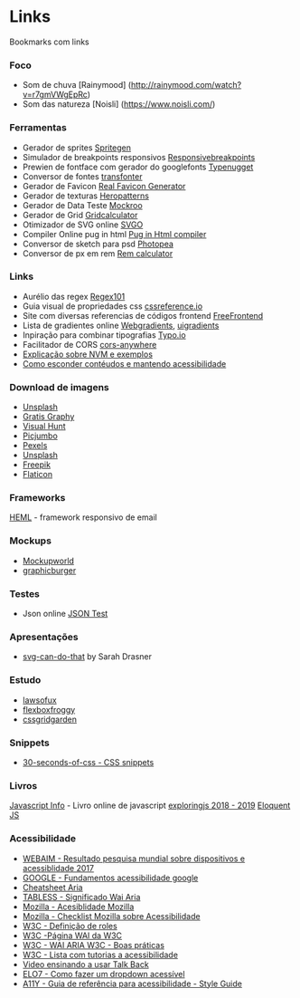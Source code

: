 # Links
Bookmarks com links

### Foco
- Som de chuva [Rainymood] (http://rainymood.com/watch?v=r7gmVWgEpRc)
- Som das natureza [Noisli] (https://www.noisli.com/)

### Ferramentas
- Gerador de sprites [Spritegen](http://spritegen.website-performance.org/)
- Simulador de breakpoints responsivos [Responsivebreakpoints](http://www.responsivebreakpoints.com/)
- Prewien de fontface com gerador do googlefonts [Typenugget](http://beta.typenugget.com/)
- Conversor de fontes [transfonter](https://transfonter.org/)
- Gerador de Favicon [Real Favicon Generator](http://realfavicongenerator.net/)
- Gerador de texturas [Heropatterns](http://www.heropatterns.com/)
- Gerador de Data Teste [Mockroo](https://www.mockaroo.com/)
- Gerador de Grid [Gridcalculator](http://gridcalculator.dk)
- Otimizador de SVG online [SVGO](https://jakearchibald.github.io/svgomg/)
- Compiler Online pug in html [Pug in Html compiler](https://pughtml.com/)
- Conversor de sketch para psd [Photopea](https://www.photopea.com/)
- Conversor de px em rem [Rem calculator](https://offroadcode.com/rem-calculator/)

### Links
- Aurélio das regex [Regex101](https://regex101.com/)
- Guia visual de propriedades css [cssreference.io](http://cssreference.io)
- Site com diversas referencias de códigos frontend [FreeFrontend](http://freefrontend.com/)
- Lista de gradientes online 
  [Webgradients](https://webgradients.com/), [uigradients](http://uigradients.com/)
- Inpiração para combinar tipografias [Typo.io](https://typ.io/)
- Facilitador de CORS [cors-anywhere](https://cors-anywhere.herokuapp.com/)
- [Explicação sobre NVM e exemplos](https://www.sitepoint.com/quick-tip-multiple-versions-node-nvm/)
- [Como esconder contéudos e mantendo acessibilidade](https://webaim.org/techniques/css/invisiblecontent/)

### Download de imagens
- [Unsplash](https://unsplash.com/)
- [Gratis Graphy](https://gratisography.com/)
- [Visual Hunt](https://visualhunt.com/)
- [Picjumbo](https://picjumbo.com/)
- [Pexels](https://www.pexels.com/)
- [Unsplash](https://unsplash.com/)
- [Freepik](https://www.freepik.com/)
- [Flaticon](https://www.flaticon.com/)

### Frameworks
[HEML](https://github.com/SparkPost/heml) - framework responsivo de email
  
### Mockups
- [Mockupworld](https://www.mockupworld.co/)
- [graphicburger](http://graphicburger.com/)

### Testes
- Json online [JSON Test](http://www.jsontest.com/)

### Apresentações
- [svg-can-do-that](http://slides.com/sdrasner/svg-can-do-that#/) by Sarah Drasner

### Estudo
- [lawsofux](https://lawsofux.com/)
- [flexboxfroggy](http://flexboxfroggy.com/)
- [cssgridgarden](http://cssgridgarden.com/)

### Snippets
- [30-seconds-of-css - CSS snippets](https://atomiks.github.io/30-seconds-of-css/)

### Livros
[Javascript Info](http://javascript.info/) - Livro online de javascript
[exploringjs 2018 - 2019](http://exploringjs.com/es2018-es2019/)
[Eloquent JS](http://braziljs.github.io/eloquente-javascript/)

### Acessibilidade
- [WEBAIM - Resultado pesquisa mundial sobre dispositivos e acessiblidade 2017](https://webaim.org/projects/screenreadersurvey7/#mobile)
- [GOOGLE - Fundamentos acessibilidade google](https://developers.google.com/web/fundamentals/accessibility/semantics-aria/)
- [Cheatsheet Aria](http://karlgroves-sandbox.com/CheatSheets/ARIA-Cheatsheet.html)
- [TABLESS - Significado Wai Aria](https://tableless.com.br/wai-aria-estendendo-o-significado-das-interacoes/)
- [Mozilla - Acesiblidade Mozilla](https://developer.mozilla.org/pt-BR/docs/Web/Acessibilidade)
- [Mozilla - Checklist Mozilla sobre Acessibilidade](https://developer.mozilla.org/en-US/docs/Web/Accessibility/Mobile_accessibility_checklist)
- [W3C - Definição de roles](https://www.w3.org/TR/wai-aria-1.1/#role_definitions)
- [W3C -Página WAI da W3C](https://www.w3.org/WAI/)
- [W3C - WAI ARIA W3C - Boas práticas ](https://www.w3.org/TR/wai-aria-practices-1.1/)
- [W3C - Lista com tutorias a acessibilidade](https://www.w3.org/WAI/tutorials/)
- [Video ensinando a usar Talk Back](https://www.youtube.com/watch?v=SdBLfp7JCts)
- [ELO7 - Como fazer um dropdown acessível](https://engenharia.elo7.com.br/um-pouco-sobre-css-js-a11y/)
- [A11Y - Guia de referência para acessibilidade - Style Guide](http://a11y-style-guide.com/style-guide/)
